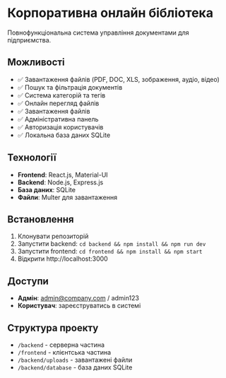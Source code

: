 # Корпоративна онлайн бібліотека

Повнофункціональна система управління документами для підприємства.

## Можливості

- ✅ Завантаження файлів (PDF, DOC, XLS, зображення, аудіо, відео)
- ✅ Пошук та фільтрація документів
- ✅ Система категорій та тегів
- ✅ Онлайн перегляд файлів
- ✅ Завантаження файлів
- ✅ Адміністративна панель
- ✅ Авторизація користувачів
- ✅ Локальна база даних SQLite

## Технології

- **Frontend**: React.js, Material-UI
- **Backend**: Node.js, Express.js
- **База даних**: SQLite
- **Файли**: Multer для завантаження

## Встановлення

1. Клонувати репозиторій
2. Запустити backend: `cd backend && npm install && npm run dev`
3. Запустити frontend: `cd frontend && npm install && npm start`
4. Відкрити http://localhost:3000

## Доступи

- **Адмін**: admin@company.com / admin123
- **Користувач**: зареєструватись в системі

## Структура проекту

- `/backend` - серверна частина
- `/frontend` - клієнтська частина
- `/backend/uploads` - завантажені файли
- `/backend/database` - база даних SQLite
